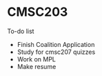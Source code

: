 # CMSC203
To-do list
- Finish Coalition Application
- Study for cmsc207 quizzes
- Work on MPL
- Make resume
